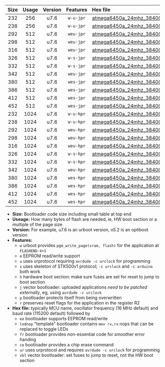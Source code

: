 |Size|Usage|Version|Features|Hex file|
|:-:|:-:|:-:|:-:|:--|
|232|256|u7.6|`w-u-jpr`|[atmega6450a_24mhz_38400bps_ur_vbl.hex](https://raw.githubusercontent.com/stefanrueger/urboot/main/bootloaders/atmega6450a/fcpu_24mhz/38400_bps/atmega6450a_24mhz_38400bps_ur_vbl.hex)|
|238|256|u7.6|`w-u-jpr`|[atmega6450a_24mhz_38400bps_lednop_ur_vbl.hex](https://raw.githubusercontent.com/stefanrueger/urboot/main/bootloaders/atmega6450a/fcpu_24mhz/38400_bps/atmega6450a_24mhz_38400bps_lednop_ur_vbl.hex)|
|292|512|u7.6|`weu-jpr`|[atmega6450a_24mhz_38400bps_ee_ur_vbl.hex](https://raw.githubusercontent.com/stefanrueger/urboot/main/bootloaders/atmega6450a/fcpu_24mhz/38400_bps/atmega6450a_24mhz_38400bps_ee_ur_vbl.hex)|
|298|512|u7.6|`weu-jpr`|[atmega6450a_24mhz_38400bps_ee_lednop_ur_vbl.hex](https://raw.githubusercontent.com/stefanrueger/urboot/main/bootloaders/atmega6450a/fcpu_24mhz/38400_bps/atmega6450a_24mhz_38400bps_ee_lednop_ur_vbl.hex)|
|316|512|u7.6|`weu-jpr`|[atmega6450a_24mhz_38400bps_ee_lednop_fr_ur_vbl.hex](https://raw.githubusercontent.com/stefanrueger/urboot/main/bootloaders/atmega6450a/fcpu_24mhz/38400_bps/atmega6450a_24mhz_38400bps_ee_lednop_fr_ur_vbl.hex)|
|326|512|u7.6|`w-s-jpr`|[atmega6450a_24mhz_38400bps_vbl.hex](https://raw.githubusercontent.com/stefanrueger/urboot/main/bootloaders/atmega6450a/fcpu_24mhz/38400_bps/atmega6450a_24mhz_38400bps_vbl.hex)|
|332|512|u7.6|`w-s-jpr`|[atmega6450a_24mhz_38400bps_lednop_vbl.hex](https://raw.githubusercontent.com/stefanrueger/urboot/main/bootloaders/atmega6450a/fcpu_24mhz/38400_bps/atmega6450a_24mhz_38400bps_lednop_vbl.hex)|
|342|512|u7.6|`weu-jpr`|[atmega6450a_24mhz_38400bps_ee_lednop_fr_ce_ur_vbl.hex](https://raw.githubusercontent.com/stefanrueger/urboot/main/bootloaders/atmega6450a/fcpu_24mhz/38400_bps/atmega6450a_24mhz_38400bps_ee_lednop_fr_ce_ur_vbl.hex)|
|380|512|u7.6|`wes-jpr`|[atmega6450a_24mhz_38400bps_ee_vbl.hex](https://raw.githubusercontent.com/stefanrueger/urboot/main/bootloaders/atmega6450a/fcpu_24mhz/38400_bps/atmega6450a_24mhz_38400bps_ee_vbl.hex)|
|386|512|u7.6|`wes-jpr`|[atmega6450a_24mhz_38400bps_ee_lednop_vbl.hex](https://raw.githubusercontent.com/stefanrueger/urboot/main/bootloaders/atmega6450a/fcpu_24mhz/38400_bps/atmega6450a_24mhz_38400bps_ee_lednop_vbl.hex)|
|412|512|u7.6|`wes-jpr`|[atmega6450a_24mhz_38400bps_ee_lednop_fr_vbl.hex](https://raw.githubusercontent.com/stefanrueger/urboot/main/bootloaders/atmega6450a/fcpu_24mhz/38400_bps/atmega6450a_24mhz_38400bps_ee_lednop_fr_vbl.hex)|
|452|512|u7.6|`wes-jpr`|[atmega6450a_24mhz_38400bps_ee_lednop_fr_ce_vbl.hex](https://raw.githubusercontent.com/stefanrueger/urboot/main/bootloaders/atmega6450a/fcpu_24mhz/38400_bps/atmega6450a_24mhz_38400bps_ee_lednop_fr_ce_vbl.hex)|
|232|1024|u7.6|`w-u-hpr`|[atmega6450a_24mhz_38400bps_ur.hex](https://raw.githubusercontent.com/stefanrueger/urboot/main/bootloaders/atmega6450a/fcpu_24mhz/38400_bps/atmega6450a_24mhz_38400bps_ur.hex)|
|238|1024|u7.6|`w-u-hpr`|[atmega6450a_24mhz_38400bps_lednop_ur.hex](https://raw.githubusercontent.com/stefanrueger/urboot/main/bootloaders/atmega6450a/fcpu_24mhz/38400_bps/atmega6450a_24mhz_38400bps_lednop_ur.hex)|
|292|1024|u7.6|`weu-hpr`|[atmega6450a_24mhz_38400bps_ee_ur.hex](https://raw.githubusercontent.com/stefanrueger/urboot/main/bootloaders/atmega6450a/fcpu_24mhz/38400_bps/atmega6450a_24mhz_38400bps_ee_ur.hex)|
|298|1024|u7.6|`weu-hpr`|[atmega6450a_24mhz_38400bps_ee_lednop_ur.hex](https://raw.githubusercontent.com/stefanrueger/urboot/main/bootloaders/atmega6450a/fcpu_24mhz/38400_bps/atmega6450a_24mhz_38400bps_ee_lednop_ur.hex)|
|316|1024|u7.6|`weu-hpr`|[atmega6450a_24mhz_38400bps_ee_lednop_fr_ur.hex](https://raw.githubusercontent.com/stefanrueger/urboot/main/bootloaders/atmega6450a/fcpu_24mhz/38400_bps/atmega6450a_24mhz_38400bps_ee_lednop_fr_ur.hex)|
|326|1024|u7.6|`w-s-hpr`|[atmega6450a_24mhz_38400bps.hex](https://raw.githubusercontent.com/stefanrueger/urboot/main/bootloaders/atmega6450a/fcpu_24mhz/38400_bps/atmega6450a_24mhz_38400bps.hex)|
|332|1024|u7.6|`w-s-hpr`|[atmega6450a_24mhz_38400bps_lednop.hex](https://raw.githubusercontent.com/stefanrueger/urboot/main/bootloaders/atmega6450a/fcpu_24mhz/38400_bps/atmega6450a_24mhz_38400bps_lednop.hex)|
|342|1024|u7.6|`weu-hpr`|[atmega6450a_24mhz_38400bps_ee_lednop_fr_ce_ur.hex](https://raw.githubusercontent.com/stefanrueger/urboot/main/bootloaders/atmega6450a/fcpu_24mhz/38400_bps/atmega6450a_24mhz_38400bps_ee_lednop_fr_ce_ur.hex)|
|380|1024|u7.6|`wes-hpr`|[atmega6450a_24mhz_38400bps_ee.hex](https://raw.githubusercontent.com/stefanrueger/urboot/main/bootloaders/atmega6450a/fcpu_24mhz/38400_bps/atmega6450a_24mhz_38400bps_ee.hex)|
|386|1024|u7.6|`wes-hpr`|[atmega6450a_24mhz_38400bps_ee_lednop.hex](https://raw.githubusercontent.com/stefanrueger/urboot/main/bootloaders/atmega6450a/fcpu_24mhz/38400_bps/atmega6450a_24mhz_38400bps_ee_lednop.hex)|
|412|1024|u7.6|`wes-hpr`|[atmega6450a_24mhz_38400bps_ee_lednop_fr.hex](https://raw.githubusercontent.com/stefanrueger/urboot/main/bootloaders/atmega6450a/fcpu_24mhz/38400_bps/atmega6450a_24mhz_38400bps_ee_lednop_fr.hex)|
|452|1024|u7.6|`wes-hpr`|[atmega6450a_24mhz_38400bps_ee_lednop_fr_ce.hex](https://raw.githubusercontent.com/stefanrueger/urboot/main/bootloaders/atmega6450a/fcpu_24mhz/38400_bps/atmega6450a_24mhz_38400bps_ee_lednop_fr_ce.hex)|

- **Size:** Bootloader code size including small table at top end
- **Useage:** How many bytes of flash are needed, ie, HW boot section or a multiple of the page size
- **Version:** For example, u7.6 is an urboot version, o5.2 is an optiboot version
- **Features:**
  + `w` urboot provides `pgm_write_page(sram, flash)` for the application at `FLASHEND-4+1`
  + `e` EEPROM read/write support
  + `u` uses urprotocol requiring `avrdude -c urclock` for programming
  + `s` uses skeleton of STK500v1 protocol; `-c urclock` and `-c arduino` both work
  + `h` hardware boot section: make sure fuses are set for reset to jump to boot section
  + `j` vector bootloader: uploaded applications *need to be patched externally*, eg, using `avrdude -c urclock`
  + `p` bootloader protects itself from being overwritten
  + `r` preserves reset flags for the application in the register R2
- **Hex file:** typically MCU name, oscillator frequency (16 MHz default) and baud rate (115200 default) followed by
  + `ee` bootloader supports EEPROM read/write
  + `lednop` "template" bootloader contains `mov rx,rx` nops that can be replaced to toggle LEDs
  + `fr` bootloader provides non-essential code for smoother error handing
  + `ce` bootloader provides a chip erase command
  + `ur` uses urprotocol and requires `avrdude -c urclock` for programming
  + `vbl` vector bootloader: set fuses to jump to reset, not the HW boot section

